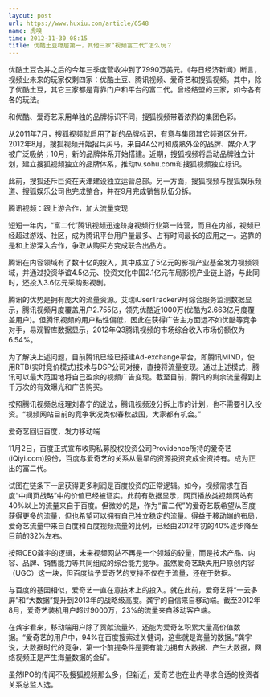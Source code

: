 ```yaml
---
layout: post
url: https://www.huxiu.com/article/6548
name: 虎嗅
time: 2012-11-30 08:15
title: 优酷土豆稳居第一，其他三家“视频富二代”怎么玩？
---
```

优酷土豆合并之后的今年三季度营收冲到了7990万美元。《每日经济新闻》断言，视频业未来的玩家仅剩四家：优酷土豆、腾讯视频、爱奇艺和搜狐视频。其中，除了优酷土豆，其它三家都是背靠门户和平台的富二代。曾经结盟的三家，如今各有各的玩法。

和优酷、爱奇艺采用单独的品牌标识不同，搜狐视频带着浓烈的集团色彩。

从2011年7月，搜狐视频就启用了新的品牌标识，有意与集团其它频道区分开。2012年8月，搜狐视频开始招兵买马，来自4A公司和成熟外企的品牌、媒介人才被广泛吸纳；10月，新的品牌体系开始搭建。近期，搜狐视频将启动品牌独立计划，建立搜狐视频独立的品牌体系，推动tv.sohu.com和搜狐视频独立标识。

此前，搜狐还斥巨资在天津建设独立运营总部。另一方面，搜狐视频与搜狐娱乐频道、搜狐娱乐公司也完成整合，并在9月完成销售队伍分拆。

腾讯视频：跟上游合作，加大流量变现

短短一年内，“富二代”腾讯视频迅速跻身视频行业第一阵营，而且在内部，视频已经超过游戏、社区，成为腾讯平台用户量最多、占有时间最长的应用之一。这靠的是和上游深入合作，争取从购买方变成联合出品方。

腾讯在内容领域有了数十亿的投入，其中成立了5亿元的影视产业基金发力视频领域，并通过投资华谊4.5亿元、投资文化中国2.1亿元布局影视产业链上游，与此同时，还投入3.6亿元采购影视剧。

腾讯的优势是拥有庞大的流量资源。艾瑞iUserTracker9月综合服务监测数据显示，腾讯视频月度覆盖用户2.755亿，领先优酷近1000万(优酷为2.663亿月度覆盖用户)。但腾讯视频的用户粘性偏低，因此在获得广告主方面远不如优酷等竞争对手，易观智库数据显示，2012年Q3腾讯视频的市场综合收入市场份额仅为6.54%。

为了解决上述问题，目前腾讯已经已搭建Ad-exchange平台，即腾讯MIND，使用RTB(实时竞价模式)技术与DSP公司对接，直接将流量变现。通过上述模式，腾讯可以最大范围地将自己盈余的视频广告变现。截至目前，腾讯的剩余流量得到上千万次的有效曝光和广告购买。

按照腾讯视频总经理刘春宁的说法，腾讯视频没分拆上市的计划，也不需要引入投资。“视频网站目前的竞争状况类似春秋战国，大家都有机会。”

爱奇艺回归百度，发力移动端

11月2日，百度正式宣布收购私募股权投资公司Providence所持的爱奇艺(iQiyi.com)股份，百度与爱奇艺的关系从最早的资源投资变成全资持有。成为正出的富二代。

试图在链条下一层获得更多利润是百度投资的正常逻辑。如今，视频需求在百度“中间页战略”中的价值已经被证实。此前有数据显示，网页播放类视频网站有40%以上的流量来自于百度。但微妙的是，作为“富二代”的爱奇艺既希望从百度获得更多的流量，但也希望可以拥有自己独立稳定的流量。得益于移动端的布局，爱奇艺流量中来自百度和百度视频流量的比例，已经由2012年初的40%逐步降至目前的32%左右。

按照CEO龚宇的逻辑，未来视频网站不再是一个领域的较量，而是技术产品、内容、品牌、销售能力等共同组成的综合能力竞争。虽然爱奇艺缺失用户原创内容（UGC）这一块，但百度给予爱奇艺的支持不仅在于流量，还在于数据。

与百度的基因相似，爱奇艺一直在意技术上的投入。就在此前，爱奇艺将“一云多屏”和“大数据”提升到2013年的战略级高度。龚宇的自信来自移动端。截至2012年8月，爱奇艺装机用户超过9000万，23%的流量来自移动客户端。

在龚宇看来，移动端用户除了贡献流量外，还能为爱奇艺积累大量高价值数据。“爱奇艺的用户中，94%在百度搜索过关健词，这些就是海量的数据。”龚宇说，大数据时代的竞争，第一个前提条件是要有能力拥有大数据、产生大数据，网络视频正是产生海量数据的金矿。

虽然IPO的传闻不及搜狐视频那么多，但新近，爱奇艺也在业内寻求合适的投资者关系总监人选。

